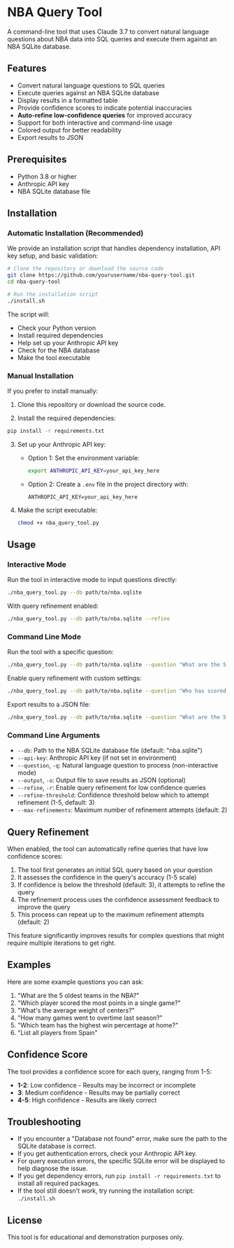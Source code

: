 # NBA Query Tool

A command-line tool that uses Claude 3.7 to convert natural language questions about NBA data into SQL queries and execute them against an NBA SQLite database.

## Features

- Convert natural language questions to SQL queries
- Execute queries against an NBA SQLite database
- Display results in a formatted table
- Provide confidence scores to indicate potential inaccuracies
- **Auto-refine low-confidence queries** for improved accuracy
- Support for both interactive and command-line usage
- Colored output for better readability
- Export results to JSON

## Prerequisites

- Python 3.8 or higher
- Anthropic API key
- NBA SQLite database file

## Installation

### Automatic Installation (Recommended)

We provide an installation script that handles dependency installation, API key setup, and basic validation:

```bash
# Clone the repository or download the source code
git clone https://github.com/yourusername/nba-query-tool.git
cd nba-query-tool

# Run the installation script
./install.sh
```

The script will:
- Check your Python version
- Install required dependencies
- Help set up your Anthropic API key
- Check for the NBA database
- Make the tool executable

### Manual Installation

If you prefer to install manually:

1. Clone this repository or download the source code.

2. Install the required dependencies:

```bash
pip install -r requirements.txt
```

3. Set up your Anthropic API key:

   - Option 1: Set the environment variable:
     ```bash
     export ANTHROPIC_API_KEY=your_api_key_here
     ```
   
   - Option 2: Create a `.env` file in the project directory with:
     ```
     ANTHROPIC_API_KEY=your_api_key_here
     ```

4. Make the script executable:
   ```bash
   chmod +x nba_query_tool.py
   ```

## Usage

### Interactive Mode

Run the tool in interactive mode to input questions directly:

```bash
./nba_query_tool.py --db path/to/nba.sqlite
```

With query refinement enabled:

```bash
./nba_query_tool.py --db path/to/nba.sqlite --refine
```

### Command Line Mode

Run the tool with a specific question:

```bash
./nba_query_tool.py --db path/to/nba.sqlite --question "What are the 5 oldest teams in the NBA?"
```

Enable query refinement with custom settings:

```bash
./nba_query_tool.py --db path/to/nba.sqlite --question "Who has scored the most points in NBA history?" --refine --refine-threshold 4 --max-refinements 3
```

Export results to a JSON file:

```bash
./nba_query_tool.py --db path/to/nba.sqlite --question "What are the 5 oldest teams in the NBA?" --output results.json
```

### Command Line Arguments

- `--db`: Path to the NBA SQLite database file (default: "nba.sqlite")
- `--api-key`: Anthropic API key (if not set in environment)
- `--question`, `-q`: Natural language question to process (non-interactive mode)
- `--output`, `-o`: Output file to save results as JSON (optional)
- `--refine`, `-r`: Enable query refinement for low confidence queries
- `--refine-threshold`: Confidence threshold below which to attempt refinement (1-5, default: 3)
- `--max-refinements`: Maximum number of refinement attempts (default: 2)

## Query Refinement

When enabled, the tool can automatically refine queries that have low confidence scores:

1. The tool first generates an initial SQL query based on your question
2. It assesses the confidence in the query's accuracy (1-5 scale)
3. If confidence is below the threshold (default: 3), it attempts to refine the query
4. The refinement process uses the confidence assessment feedback to improve the query
5. This process can repeat up to the maximum refinement attempts (default: 2)

This feature significantly improves results for complex questions that might require multiple iterations to get right.

## Examples

Here are some example questions you can ask:

1. "What are the 5 oldest teams in the NBA?"
2. "Which player scored the most points in a single game?"
3. "What's the average weight of centers?"
4. "How many games went to overtime last season?"
5. "Which team has the highest win percentage at home?"
6. "List all players from Spain"

## Confidence Score

The tool provides a confidence score for each query, ranging from 1-5:

- **1-2**: Low confidence - Results may be incorrect or incomplete
- **3**: Medium confidence - Results may be partially correct
- **4-5**: High confidence - Results are likely correct

## Troubleshooting

- If you encounter a "Database not found" error, make sure the path to the SQLite database is correct.
- If you get authentication errors, check your Anthropic API key.
- For query execution errors, the specific SQLite error will be displayed to help diagnose the issue.
- If you get dependency errors, run `pip install -r requirements.txt` to install all required packages.
- If the tool still doesn't work, try running the installation script: `./install.sh`

## License

This tool is for educational and demonstration purposes only. 
